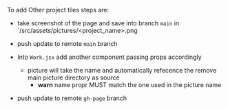 To add Other project tiles steps are:

* take screenshot of the page and save into branch `main` in `/src/assets/pictures/<project_name>.png
* push update to remote `main` branch
* Into `Work.jsx` add another component passing props accordingly
    - picture will take the name and automatically refecence the remove main picture directory as source
        - **warn** name propr MUST match the one used in the picture name

* push update to remote `gh-page` branch
